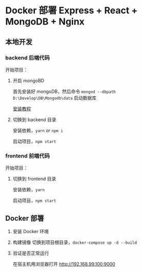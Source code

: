 # Docker 部署 Express + React + MongoDB + Nginx

## 本地开发

### backend 后端代码

开始项目：

1. 开启 mongoBD
    
   首先安装好 mongoDB，然后命令 `mongod --dbpath D:\Develop\DB\Mongodb\data` 启动数据库

   [安装教程](https://www.runoob.com/mongodb/mongodb-tutorial.html)

2. 切换到 backend 目录

    安装依赖，`yarn` or `npm i`

    启动项目，`npm start`

### frontend 前端代码

开始项目：

1. 切换到 frontend 目录

    安装依赖，`yarn`

    启动项目，`npm start`

## Docker 部署

1. 安装 Docker 环境

2. 构建镜像 
    切换到项目根目录，`docker-compose up -d --build`

3. 验证是否正常运行

    在宿主机用浏览器打开 http://192.168.99.100:9000